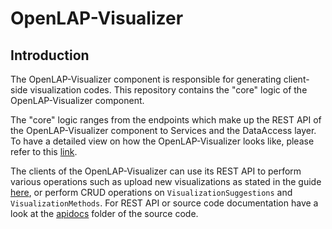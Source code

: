 # OpenLAP-Visualizer

## Introduction
The OpenLAP-Visualizer component is responsible for generating client-side visualization codes. This repository contains the "core" logic of the OpenLAP-Visualizer component. 

The "core" logic ranges from the endpoints which make up the REST API of the OpenLAP-Visualizer component to Services and the DataAccess layer. To have a detailed view on how the OpenLAP-Visualizer looks like, please refer to this <a href="https://github.com/OpenLearningAnalyticsPlatform/OpenLAP-Architecture/wiki/4.4.1.-Visualizer:-Module-Views">link</a>. 

The clients of the OpenLAP-Visualizer can use its REST API to perform various operations such as upload new visualizations as stated in the guide <a href="https://github.com/OpenLearningAnalyticsPlatform/OpenLAP-Visualizer-Framework">here</a>, or
perform CRUD operations on `VisualizationSuggestions` and `VisualizationMethods`. For REST API or source code documentation have a look at the <a href="https://github.com/OpenLearningAnalyticsPlatform/OpenLAP-Visualizer-Core/tree/master/apidocs">apidocs</a> folder of the source code.



